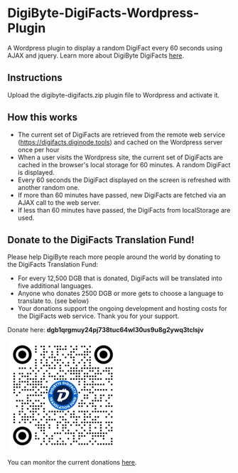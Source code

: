 # DigiByte-DigiFacts-Wordpress-Plugin
A Wordpress plugin to display a random DigiFact every 60 seconds using AJAX and jquery. Learn more about DigiByte DigiFacts [here](https://github.com/DigiNode-Tools/DigiByte-DigiFacts-JSON).

## Instructions

Upload the digibyte-digifacts.zip plugin file to Wordpress and activate it.

## How this works

- The current set of DigiFacts are retrieved from the remote web service (https://digifacts.diginode.tools) and cached on the Wordpress server once per hour
- When a user visits the Wordpress site, the current set of DigiFacts are cached in the browser's local storage for 60 minutes. A random DigiFact is displayed.
- Every 60 seconds the DigiFact displayed on the screen is refreshed with another random one.
- If more than 60 minutes have passed, new DigiFacts are fetched via an AJAX call to the web server.
- If less than 60 minutes have passed, the DigiFacts from localStorage are used.

## Donate to the DigiFacts Translation Fund!

Please help DigiByte reach more people around the world by donating to the DigiFacts Translation Fund:

- For every 12,500 DGB that is donated, DigiFacts will be translated into five additional languages.
- Anyone who donates 2500 DGB or more gets to choose a language to translate to. (see below)
- Your donations support the ongoing development and hosting costs for the DigiFacts web service. Thank you for your support.

Donate here: **dgb1qrgmuy24pj738tuc64wl30us9u8g2ywq3tclsjv**

![DigiFact Translation Fund](digibyte-digifacts/qrcode.png)

You can monitor the current donations [here](https://digibyteblockexplorer.com/address/dgb1qrgmuy24pj738tuc64wl30us9u8g2ywq3tclsjv).